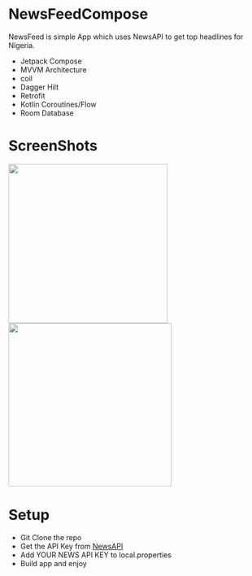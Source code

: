 # NewsFeedCompose

NewsFeed is simple App which uses NewsAPI to get top headlines for Nigeria.

- Jetpack Compose
- MVVM Architecture
- coil
- Dagger Hilt
- Retrofit
- Kotlin Coroutines/Flow
- Room Database

# ScreenShots

<p float="left">
  <img src="https://user-images.githubusercontent.com/33810711/212323897-a2bf7cb5-5552-4702-8581-9bd54f6d77e9.png" width="313" />
  <img src="https://user-images.githubusercontent.com/33810711/212323940-6cb637a6-7988-4645-96c5-6c3095b2cf31.png" width="321" /> 
 
</p>

# Setup

- Git Clone the repo
- Get the API Key from [NewsAPI](https://newsapi.org/)
- Add YOUR NEWS API KEY to local.properties
- Build app and enjoy
